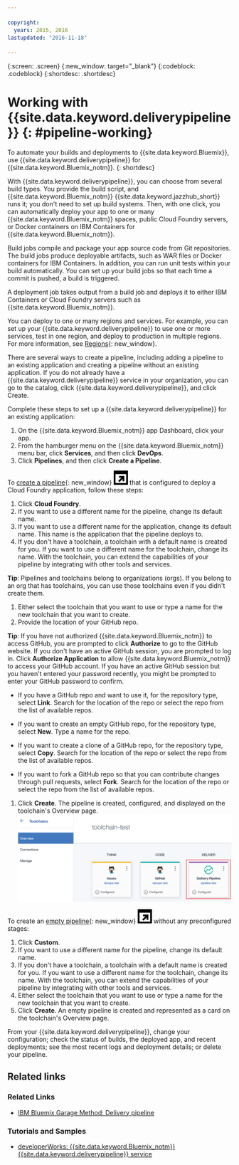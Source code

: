 ```yaml
---

copyright:
  years: 2015, 2016
lastupdated: "2016-11-18"

---
```



{:screen: .screen}
{:new_window: target="_blank"}
{:codeblock: .codeblock}
{:shortdesc: .shortdesc}

# Working with {{site.data.keyword.deliverypipeline}} {: #pipeline-working}  

To automate your builds and deployments to {{site.data.keyword.Bluemix}}, use {{site.data.keyword.deliverypipeline}} for {{site.data.keyword.Bluemix_notm}}.
{: shortdesc}

With {{site.data.keyword.deliverypipeline}}, you can choose from several build types. You provide the build script, and {{site.data.keyword.Bluemix_notm}} {{site.data.keyword.jazzhub_short}} runs it; you don't need to set up build systems. Then, with one click, you can automatically deploy your app to one or many {{site.data.keyword.Bluemix_notm}} spaces, public Cloud Foundry servers, or Docker containers on IBM Containers for {{site.data.keyword.Bluemix_notm}}.  

Build jobs compile and package your app source code from Git repositories. The build jobs produce deployable artifacts, such as WAR files or Docker containers for IBM Containers. In addition, you can run unit tests within your build automatically. You can set up your build jobs so that each time a commit is pushed, a build is triggered.

A deployment job takes output from a build job and deploys it to either IBM Containers or Cloud Foundry servers such as {{site.data.keyword.Bluemix_notm}}.  

You can deploy to one or many regions and services. For example, you can set up your {{site.data.keyword.deliverypipeline}} to use one or more services, test in one region, and deploy to production in multiple regions. For more information, see [Regions](/docs/overview/whatisbluemix.html#ov_intro_reg){: new_window}.

There are several ways to create a pipeline, including adding a pipeline to an existing application and creating a pipeline without an existing application. If you do not already have a {{site.data.keyword.deliverypipeline}} service in your organization, you can go to the catalog, click {{site.data.keyword.deliverypipeline}}, and click Create.

Complete these steps to set up a {{site.data.keyword.deliverypipeline}} for an existing application:    

1. On the {{site.data.keyword.Bluemix_notm}} app Dashboard, click your app.
1. From the hamburger menu on the {{site.data.keyword.Bluemix_notm}} menu bar, click **Services**, and then click **DevOps**.
1. Click **Pipelines**, and then click **Create a Pipeline**.

To [create a pipeline](https://console.ng.bluemix.net/devops/pipelines/dashboard/create){: new_window} ![New window icon](images/launch--glyph.svg) that is configured to deploy a Cloud Foundry application, follow these steps:    

1. Click **Cloud Foundry**.  
1. If you want to use a different name for the pipeline, change its default name. 
1. If you want to use a different name for the application, change its default name. This name is the application that the pipeline deploys to. 
1. If you don't have a toolchain, a toolchain with a default name is created for you. If you want to use a different name for the toolchain, change its name. With the toolchain, you can extend the capabilities of your pipeline by integrating with other tools and services.

 **Tip**: Pipelines and toolchains belong to organizations (orgs). If you belong to an org that has toolchains, you can use those toolchains even if you didn't create them.
 
1. Either select the toolchain that you want to use or type a name for the new toolchain that you want to create.
1. Provide the location of your GitHub repo.

 **Tip**: If you have not authorized {{site.data.keyword.Bluemix_notm}} to access GitHub, you are prompted to click **Authorize** to go to the GitHub website. If you don't have an active GitHub session, you are prompted to log in. Click **Authorize Application** to allow {{site.data.keyword.Bluemix_notm}} to access your GitHub account. If you have an active GitHub session but you haven't entered your password recently, you might be prompted to enter your GitHub password to confirm.

   * If you have a GitHub repo and want to use it, for the repository type, select **Link**. Search for the location of the repo or select the repo from the list of available repos.
   
   * If you want to create an empty GitHub repo, for the repository type, select **New**. Type a name for the repo.
   
   * If you want to create a clone of a GitHub repo, for the repository type, select **Copy**. Search for the location of the repo or select the repo from the list of available repos.
   
   * If you want to fork a GitHub repo so that you can contribute changes through pull requests, select **Fork**. Search for the location of the repo or select the repo from the list of available repos.
 
1. Click **Create**. The pipeline is created, configured, and displayed on the toolchain's Overview page. 
 ![Pipeline card](images/cd_pipeline.png)

To create an [empty pipeline](https://console.ng.bluemix.net/devops/pipelines/dashboard/create){: new_window} ![New window icon](images/launch--glyph.svg) without any preconfigured stages:

1. Click **Custom**.
1. If you want to use a different name for the pipeline, change its default name. 
1. If you don't have a toolchain, a toolchain with a default name is created for you. If you want to use a different name for the toolchain, change its name. With the toolchain, you can extend the capabilities of your pipeline by integrating with other tools and services.
1. Either select the toolchain that you want to use or type a name for the new toolchain that you want to create.
1. Click **Create**. An empty pipeline is created and represented as a card on the toolchain's Overview page.

From your {{site.data.keyword.deliverypipeline}}, change your configuration; check the status of builds, the deployed app, and recent deployments; see the most recent logs and deployment details; or delete your pipeline.  

<article class="topic reference nested1" aria-labelledby="d68e338" lang="en-us" id="rellinks" role="article">
<h2 class="topictitle2" id="d68e338">Related links</h2>
<aside role="complementary" aria-labelledby="related_links">
<div class="linklist" id="general"><h3 class="linklistlabel" id="related_links">Related Links</h3>
<ul>
<li><img src="./sout.gif" alt=""><a href="https://www.ibm.com/devops/method/content/deliver/practice_delivery_pipeline/" rel="external" title="(Opens in a new tab or window)">IBM Bluemix Garage Method: Delivery pipeline</a></li>
</ul>
</div>

<div class="linklist" id="samples">
<h3 class="linklistlabel">Tutorials and Samples</h3>
<ul>

<!--
<li><img src="./sout.gif" alt=""><a href="https://hub.jazz.net/tutorials/devopsweb/" rel="external" title="(Opens in a new tab or window)">Clone, edit, and deploy an app</a></li>
<li><img src="./sout.gif" alt=""><a href="https://hub.jazz.net/tutorials/jazzeditor" rel="external" title="(Opens in a new tab or window)">Develop and deploy a Node.js app</a></li>
<li><img src="./sout.gif" alt=""><a href="https://hub.jazz.net/tutorials/jazzeditorjava" rel="external" title="(Opens in a new tab or window)">Develop and deploy a Java app</a></li>
-->

<li><img src="./sout.gif" alt=""><a href="http://www.ibm.com/developerworks/topics/delivery%20pipeline%20service" rel="external" title="(Opens in a new tab or window)">developerWorks: {{site.data.keyword.Bluemix_notm}} {{site.data.keyword.deliverypipeline}} service</a></li>
</ul>
</div>
</aside>
</article>
